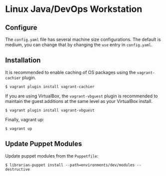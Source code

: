 Linux Java/DevOps Workstation
=============================

Configure
---------
The `config.yaml` file has several machine size configurations. The default is medium, you can change that by changing the `use` entry in `config.yaml`.

Installation
------------

It is recommended to enable caching of OS packages using the `vagrant-cachier` plugin.
```shell
$ vagrant plugin install vagrant-cachier
```

If you are using VirtualBox, the `vagrant-vbguest` plugin is recommended to maintain the guest additions at the same level as your VirtualBox install.
```shell
$ vagrant plugin install vagrant-vbguest
```

Finally, vagrant up:
```shell
$ vagrant up
```

Update Puppet Modules
---------------------

Update puppet modules from the `Puppetfile`:
```shell
$ librarian-puppet install --path=environments/dev/modules --destructive
```


